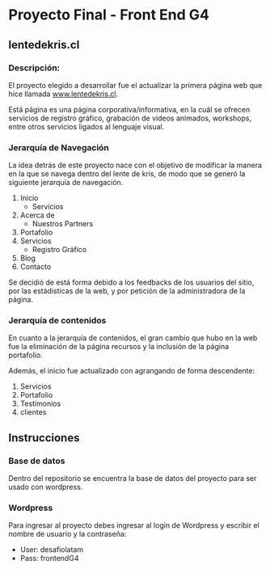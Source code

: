#	Proyecto Final - Front End G4
##	lentedekris.cl
###	Descripción:

El proyecto elegido a desarrollar fue el actualizar la primera página web que hice llamada www.lentedekris.cl. 

Está página es una página corporativa/informativa, en la cuál se ofrecen servicios de registro gráfico, grabación de videos animados, workshops, entre otros servicios ligados al lenguaje visual.

###	Jerarquía de Navegación

La idea detrás de este proyecto nace con el objetivo de modificar la manera en la que se navega dentro del lente de kris, de modo que se generó la siguiente jerarquía de navegación.


1.	Inicio
	*	Servicios 
2. Acerca de
	*	Nuestros Partners	
2. Portafolio
3. Servicios
	*	Registro Gráfico 	
4. Blog
5. Contacto


Se decidió de está forma debido a los feedbacks de los usuarios del sitio, por las estádisticas de la web, y por petición de la administradora de la página.

###	Jerarquía de contenidos

En cuanto a la jerarquía de contenidos, el gran cambio que hubo en la web fue la eliminación de la página recursos y la inclusión de la página portafolio.

Además, el inicio fue actualizado con agrangando de forma descendente:

1. Servicios
2. Portafolio
3. Testimonios
4. clientes

##	Instrucciones

###	Base de datos

Dentro del repositorio se encuentra la base de datos del proyecto para ser usado con wordpress.

###	Wordpress

Para ingresar al proyecto debes ingresar al login de Wordpress y escribir el nombre de usuario y la contraseña:

*	User: desafiolatam
* 	Pass: frontendG4

